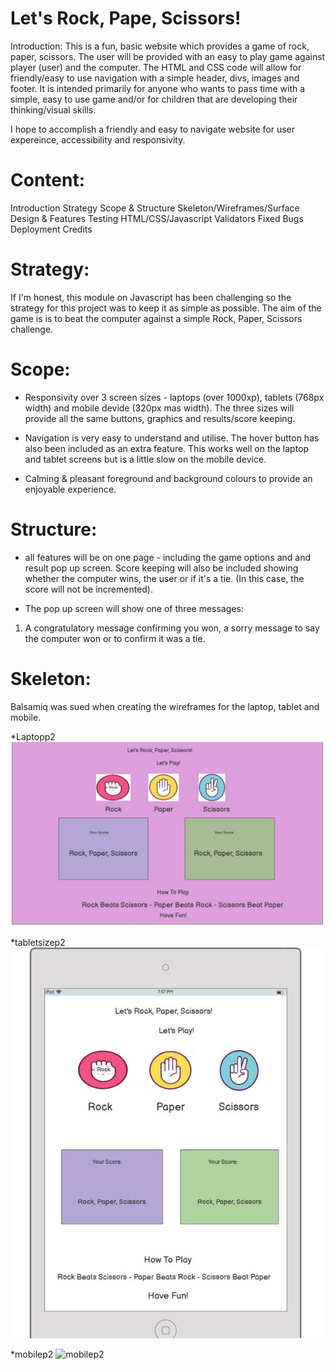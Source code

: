 # Let's Rock, Pape, Scissors!

Introduction: 
This is a fun, basic website which provides a game of rock, paper, scissors. 
The user will be provided with an easy to play game against player (user) and the computer. 
The HTML and CSS code will allow for friendly/easy to use navigation with a simple header, divs, images and footer. 
It is intended primarily for anyone who wants to pass time with a simple, easy to use game and/or for children that are developing their thinking/visual skills. 

I hope to accomplish a friendly and easy to navigate website for user expereince, accessibility and responsivity.  

# Content: 
Introduction 
Strategy
Scope & Structure
Skeleton/Wireframes/Surface
Design & Features
Testing
HTML/CSS/Javascript Validators
Fixed Bugs
Deployment
Credits


# Strategy: 
If I'm honest, this module on Javascript has been challenging so the strategy for this project was to keep it as simple as possible. 
The aim of the game is is to beat the computer against a simple Rock, Paper, Scissors challenge. 

# Scope: 

- Responsivity over 3 screen sizes - laptops (over 1000xp), tablets (768px width) and mobile devide (320px mas width). The three sizes will provide all the same buttons, graphics and results/score keeping.

- Navigation is very easy to understand and utilise. The hover button has also been included as an extra feature. This works well on the laptop and tablet screens but is a little slow on the mobile device. 

- Calming & pleasant foreground and background colours to provide an enjoyable experience. 

# Structure: 
- all features will be on one page - including the game options and and result pop up screen. Score keeping will also be included showing whether the computer wins, the user or if it's a tie. (In this case, the score will not be incremented). 

- The pop up screen will show one of three messages: 
1) A congratulatory message confirming you won, a sorry message to say the computer won or to confirm it was a tie. 

# Skeleton: 
Balsamiq was sued when creating the wireframes for the laptop, tablet and mobile. 

*Laptopp2
![Laptopp2](/assets/images/laptopp2.jpg)

*tabletsizep2
![tabletsizep2](/assets/images/tabletsizep2.jpg)

*mobilep2
![mobilep2](/assets/images/mobilesizep2.jpg)

